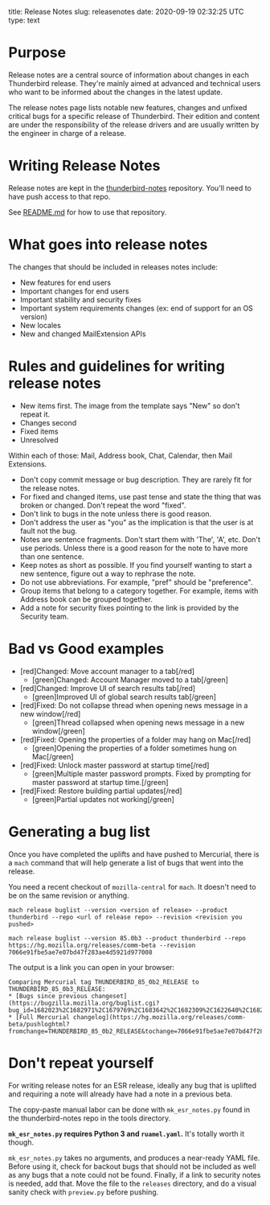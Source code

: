 title: Release Notes
slug: releasenotes
date: 2020-09-19 02:32:25 UTC
type: text

# Purpose

Release notes are a central source of information about changes in each
Thunderbird release. They're mainly aimed at advanced and technical users
who want to be informed about the changes in the latest update.

The release notes page lists notable new features, changes and unfixed critical
bugs for a specific release of Thunderbird. Their edition and content are under
the responsibility of the release drivers and are usually written by the
engineer in charge of a release.

# Writing Release Notes

Release notes are kept in the
[thunderbird-notes](https://github.com/thundernest/thunderbird-notes)
repository. You'll need to have push access to that repo.

See
[README.md](https://github.com/thundernest/thunderbird-notes/blob/master/README.md)
for how to use that repository.


# What goes into release notes

The changes that should be included in releases notes include:

* New features for end users
* Important changes for end users
* Important stability and security fixes
* Important system requirements changes (ex: end of support for an OS version)
* New locales
* New and changed MailExtension APIs

# Rules and guidelines for writing release notes

* New items first. The image from the template says "New" so don't repeat it.
* Changes second
* Fixed items
* Unresolved

Within each of those: Mail, Address book, Chat, Calendar, then Mail Extensions.

* Don't copy commit message or bug description. They are rarely fit for the
    release notes.
* For fixed and changed items, use past tense and state the thing that was
    broken or changed. Don't repeat the word "fixed".
* Don't link to bugs in the note unless there is good reason.
* Don't address the user as "you" as the implication is that the user is at
  fault not the bug.
* Notes are sentence fragments. Don't start them with 'The', 'A', etc. Don't
    use periods. Unless there is a good reason for the note to have more
    than one sentence.
* Keep notes as short as possible. If you find yourself wanting to start a
    new sentence, figure out a way to rephrase the note.
* Do not use abbreviations. For example, "pref" should be "preference".
* Group items that belong to a category together. For example, items with
    Address book can be grouped together.
* Add a note for security fixes pointing to the link is provided by the
    Security team.

# Bad vs Good examples

* [red]Changed: Move account manager to a tab[/red]
    * [green]Changed: Account Manager moved to a tab[/green]
* [red]Changed: Improve UI of search results tab[/red]
    * [green]Improved UI of global search results tab[/green]
* [red]Fixed: Do not collapse thread when opening news message in a new window[/red]
    * [green]Thread collapsed when opening news message in a new window[/green]
* [red]Fixed: Opening the properties of a folder may hang on Mac[/red]
    * [green]Opening the properties of a folder sometimes hung on Mac[/green]
* [red]Fixed: Unlock master password at startup time[/red]
    * [green]Multiple master password prompts. Fixed by prompting for master password at startup time.[/green]
* [red]Fixed: Restore building partial updates[/red]  
    * [green]Partial updates not working[/green]


# Generating a bug list

Once you have completed the uplifts and have pushed to Mercurial, there is a `mach`
command that will help generate a list of bugs that went into the release.

You need a recent checkout of `mozilla-central` for `mach`. It doesn't need
to be on the same revision or anything.

```commandline
mach release buglist --version <version of release> --product thunderbird --repo <url of release repo> --revision <revision you pushed>

mach release buglist --version 85.0b3 --product thunderbird --repo https://hg.mozilla.org/releases/comm-beta --revision 7066e91fbe5ae7e07bd47f283ae4d5921d977008
```

The output is a link you can open in your browser:

```text
Comparing Mercurial tag THUNDERBIRD_85_0b2_RELEASE to THUNDERBIRD_85_0b3_RELEASE:
* [Bugs since previous changeset](https://bugzilla.mozilla.org/buglist.cgi?bug_id=1682023%2C1682971%2C1679769%2C1683642%2C1682309%2C1622640%2C1682035%2C1658781%2C1680527%2C77806%2C1682808%2C1681575%2C1682407%2C1680468)
* [Full Mercurial changelog](https://hg.mozilla.org/releases/comm-beta/pushloghtml?fromchange=THUNDERBIRD_85_0b2_RELEASE&tochange=7066e91fbe5ae7e07bd47f283ae4d5921d977008&full=1)
```

# Don't repeat yourself

For writing release notes for an ESR release, ideally any bug that is uplifted
and requiring a note will already have had a note in a previous beta.

The copy-paste manual labor can be done with `mk_esr_notes.py` found in the
thunderbird-notes repo in the tools directory.

**`mk_esr_notes.py` requires Python 3 and `ruamel.yaml`.** It's totally worth it
though.

`mk_esr_notes.py` takes no arguments, and produces a near-ready YAML file. Before
using it, check for backout bugs that should not be included as well as any
bugs that a note could not be found. Finally, if a link to security notes is
needed, add that. Move the file to the `releases` directory, and do a visual
sanity check with `preview.py` before pushing.
